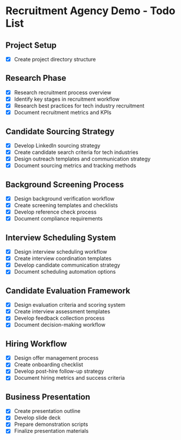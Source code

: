# Recruitment Agency Demo - Todo List

## Project Setup
- [x] Create project directory structure

## Research Phase
- [x] Research recruitment process overview
- [x] Identify key stages in recruitment workflow
- [x] Research best practices for tech industry recruitment
- [x] Document recruitment metrics and KPIs

## Candidate Sourcing Strategy
- [x] Develop LinkedIn sourcing strategy
- [x] Create candidate search criteria for tech industries
- [x] Design outreach templates and communication strategy
- [x] Document sourcing metrics and tracking methods

## Background Screening Process
- [x] Design background verification workflow
- [x] Create screening templates and checklists
- [x] Develop reference check process
- [x] Document compliance requirements

## Interview Scheduling System
- [x] Design interview scheduling workflow
- [x] Create interview coordination templates
- [x] Develop candidate communication strategy
- [x] Document scheduling automation options

## Candidate Evaluation Framework
- [x] Design evaluation criteria and scoring system
- [x] Create interview assessment templates
- [x] Develop feedback collection process
- [x] Document decision-making workflow

## Hiring Workflow
- [x] Design offer management process
- [x] Create onboarding checklist
- [x] Develop post-hire follow-up strategy
- [x] Document hiring metrics and success criteria

## Business Presentation
- [x] Create presentation outline
- [x] Develop slide deck
- [x] Prepare demonstration scripts
- [x] Finalize presentation materials
